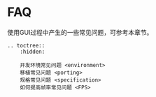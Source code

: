 # FAQ

使用GUI过程中产生的一些常见问题，可参考本章节。


```eval_rst
.. toctree::
    :hidden:

    开发环境常见问题 <environment>
    移植常见问题 <porting>
    规格常见问题 <specification>
    如何提高帧率常见问题 <FPS>
```
